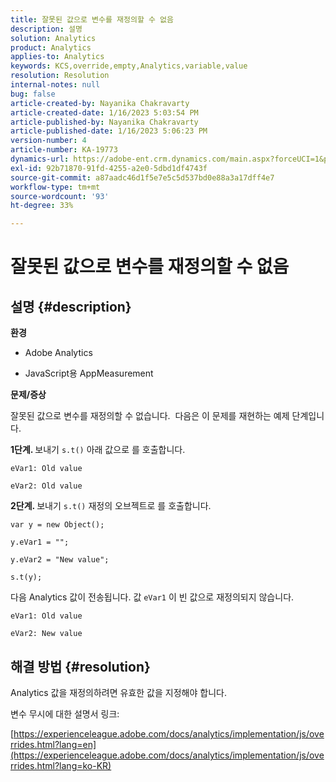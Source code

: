 ```yaml
---
title: 잘못된 값으로 변수를 재정의할 수 없음
description: 설명
solution: Analytics
product: Analytics
applies-to: Analytics
keywords: KCS,override,empty,Analytics,variable,value
resolution: Resolution
internal-notes: null
bug: false
article-created-by: Nayanika Chakravarty
article-created-date: 1/16/2023 5:03:54 PM
article-published-by: Nayanika Chakravarty
article-published-date: 1/16/2023 5:06:23 PM
version-number: 4
article-number: KA-19773
dynamics-url: https://adobe-ent.crm.dynamics.com/main.aspx?forceUCI=1&pagetype=entityrecord&etn=knowledgearticle&id=7cac99bc-bf95-ed11-aad1-6045bd006149
exl-id: 92b71870-91fd-4255-a2e0-5dbd1df4743f
source-git-commit: a87aadc46d1f5e7e5c5d537bd0e88a3a17dff4e7
workflow-type: tm+mt
source-wordcount: '93'
ht-degree: 33%

---
```


# 잘못된 값으로 변수를 재정의할 수 없음

## 설명 {#description}


<b>환경</b>

- Adobe Analytics

- JavaScript용 AppMeasurement

<b>문제/증상</b>

잘못된 값으로 변수를 재정의할 수 없습니다.  다음은 이 문제를 재현하는 예제 단계입니다.

<b>1단계. </b>보내기 `s.t()` 아래 값으로 를 호출합니다.


```
eVar1: Old value

eVar2: Old value
```


<b>2단계. </b>보내기 `s.t()` 재정의 오브젝트로 를 호출합니다.


```
var y = new Object();

y.eVar1 = "";

y.eVar2 = "New value";

s.t(y);
```


다음 Analytics 값이 전송됩니다. 값 `eVar1` 이 빈 값으로 재정의되지 않습니다.


```
eVar1: Old value

eVar2: New value
```



## 해결 방법 {#resolution}


Analytics 값을 재정의하려면 유효한 값을 지정해야 합니다.

변수 무시에 대한 설명서 링크:

[https://experienceleague.adobe.com/docs/analytics/implementation/js/overrides.html?lang=en](https://experienceleague.adobe.com/docs/analytics/implementation/js/overrides.html?lang=ko-KR)
